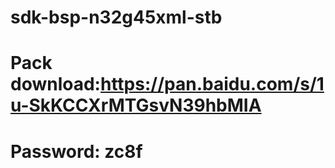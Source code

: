 # sdk-bsp-n32g45xml-stb
# Pack download:https://pan.baidu.com/s/1u-SkKCCXrMTGsvN39hbMIA          
# Password: zc8f 
